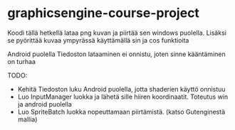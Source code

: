 # graphicsengine-course-project
Koodi tällä hetkellä lataa png kuvan ja piirtää sen windows puolella. 
Lisäksi se pyörittää kuvaa ympyrässä käyttämällä sin ja cos funktioita

Android puolella Tiedoston lataaminen ei onnistu, joten sinne kääntäminen on turhaa

TODO:
- Kehitä Tiedoston luku Android puolella, jotta shaderien käyttö onnistuu
- Luo InputManager luokka ja lähetä sille hiiren koordinaatit. Toteutus win ja android puolella
- Luo SpriteBatch luokka nopeuttamaan piirtämistä. (katso Gutenginestä mallia) 
